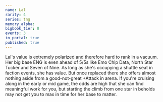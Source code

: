 ```yaml
---
name: Lal
rarity: 4
series: tng
memory_alpha:
bigbook_tier: 8
events: 3
in_portal: true
published: true
---
```


Lal's value is extremely polarized and therefore hard to rank in a vacuum. Her big base ENG is even ahead of 5/5s like Emo Chip Data, North Star Tucker and Seven of Nine. As long as she's occupying a shuttle seat in faction events, she has value. But once replaced there she offers almost nothing aside from a good-not-great +Attack in arena. If you're cruising along in the early or mid game, the odds are high that she can find meaningful work for you, but starting the climb from one star in beholds may not get you to max in time for her base to matter.
